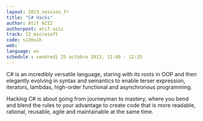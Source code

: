 ```yaml
---
layout: 2013_session_fr
title: "C# Hacks"
author: Atif AZIZ
authorpost: atif-aziz
track: 13_microsoft
code: s13ms1h
web: 
language: en
schedule : vendredi 25 octobre 2013, 11:40 - 12:25
---
```


C# is an incredibly versatile language, staring with its roots in OOP and then elegantly evolving in syntax and semantics to enable terser expression, iterators, lambdas, high-order functional and asynchronous programming.

Hacking C# is about going from journeyman to mastery, where you bend and blend the rules to your advantage to create code that is more readable, rational, reusable, agile and maintainable at the same time.
